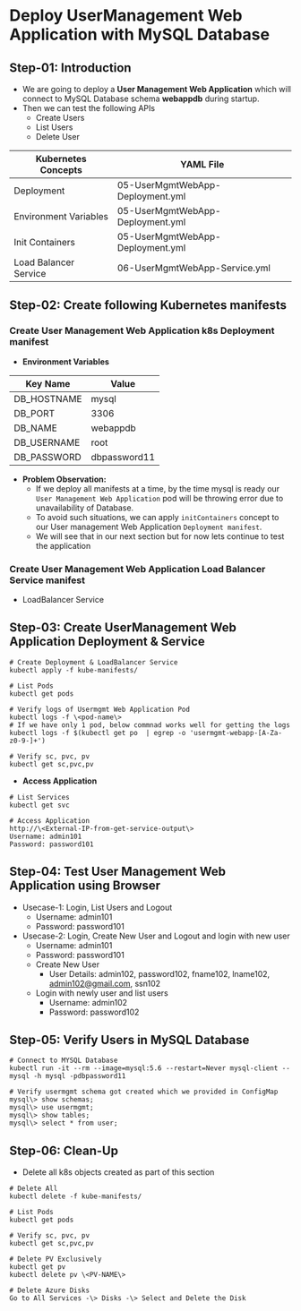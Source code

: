 # Deploy UserManagement Web Application with MySQL Database


## Step-01: Introduction
- We are going to deploy a **User Management Web Application** which will connect to MySQL Database schema **webappdb** during startup.
- Then we can test the following APIs
  - Create Users
  - List Users
  - Delete User


| Kubernetes Concepts  | YAML File |
| ------------- | ------------- |
| Deployment  | 05-UserMgmtWebApp-Deployment.yml  |
| Environment Variables  | 05-UserMgmtWebApp-Deployment.yml  |
| Init Containers  | 05-UserMgmtWebApp-Deployment.yml  |
| Load Balancer Service  | 06-UserMgmtWebApp-Service.yml  |

## Step-02: Create following Kubernetes manifests

### Create User Management Web Application k8s Deployment manifest
- **Environment Variables**

| Key Name  | Value |
| ------------- | ------------- |
| DB_HOSTNAME  | mysql |
| DB_PORT  | 3306  |
| DB_NAME  | webappdb  |
| DB_USERNAME  | root  |
| DB_PASSWORD | dbpassword11  |  

- **Problem Observation:** 
  - If we deploy all manifests at a time, by the time mysql is ready our `User Management Web Application` pod will be throwing error due to unavailability of Database. 
  - To avoid such situations, we can apply `initContainers` concept to our User management Web Application `Deployment manifest`.
  - We will see that in our next section but for now lets continue to test the application

### Create User Management Web Application Load Balancer Service manifest
- LoadBalancer Service

## Step-03: Create UserManagement Web Application Deployment & Service 
```
# Create Deployment & LoadBalancer Service
kubectl apply -f kube-manifests/

# List Pods
kubectl get pods

# Verify logs of Usermgmt Web Application Pod
kubectl logs -f \<pod-name\> 
# If we have only 1 pod, below commnad works well for getting the logs
kubectl logs -f $(kubectl get po  | egrep -o 'usermgmt-webapp-[A-Za-z0-9-]+')

# Verify sc, pvc, pv
kubectl get sc,pvc,pv
```

- **Access Application**
```
# List Services
kubectl get svc

# Access Application
http://\<External-IP-from-get-service-output\>
Username: admin101
Password: password101
```

## Step-04: Test User Management Web Application using Browser
- Usecase-1: Login, List Users and Logout
  - Username: admin101
  - Password: password101
- Usecase-2: Login, Create New User and Logout and login with new user
  - Username: admin101
  - Password: password101
  - Create New User 
    - User Details: admin102, password102, fname102, lname102, admin102@gmail.com, ssn102
  - Login with newly user and list users
      - Username: admin102
      - Password: password102    

## Step-05: Verify Users in MySQL Database
```
# Connect to MYSQL Database
kubectl run -it --rm --image=mysql:5.6 --restart=Never mysql-client -- mysql -h mysql -pdbpassword11

# Verify usermgmt schema got created which we provided in ConfigMap
mysql\> show schemas;
mysql\> use usermgmt;
mysql\> show tables;
mysql\> select * from user;
```

## Step-06: Clean-Up
- Delete all k8s objects created as part of this section
```
# Delete All
kubectl delete -f kube-manifests/

# List Pods
kubectl get pods

# Verify sc, pvc, pv
kubectl get sc,pvc,pv

# Delete PV Exclusively
kubectl get pv
kubectl delete pv \<PV-NAME\>

# Delete Azure Disks 
Go to All Services -\> Disks -\> Select and Delete the Disk
```